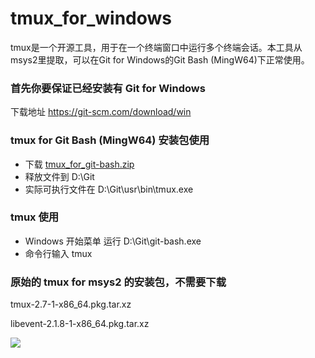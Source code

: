 # tmux_for_windows
tmux是一个开源工具，用于在一个终端窗口中运行多个终端会话。本工具从msys2里提取，可以在Git for Windows的Git Bash (MingW64)下正常使用。

### 首先你要保证已经安装有 Git for Windows
下载地址 https://git-scm.com/download/win

### tmux for Git Bash (MingW64) 安装包使用
- 下载  [tmux_for_git-bash.zip](https://github.com/hongwenjun/tmux_for_windows/raw/master/tmux_for_git-bash.zip)
- 释放文件到 D:\Git
- 实际可执行文件在 D:\Git\usr\bin\tmux.exe
### tmux 使用
- Windows 开始菜单 运行 D:\Git\git-bash.exe
- 命令行输入 tmux

### 原始的 tmux for msys2 的安装包，不需要下载
  tmux-2.7-1-x86_64.pkg.tar.xz
  
  libevent-2.1.8-1-x86_64.pkg.tar.xz

![](https://raw.githubusercontent.com/hongwenjun/tmux_for_windows/master/tmux_for_windows.png)
